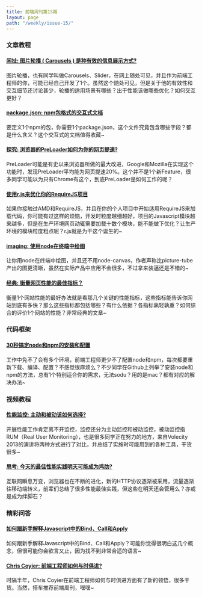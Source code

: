 ```yaml
---
title: 前端周刊第15期
layout: page
path: "/weekly/issue-15/"
---
```


### 文章教程

#### [闲扯: 图片轮播 ( Carousels ) 是种有效的信息展示方式?](http://bradfrostweb.com/blog/post/carousels/)

图片轮播，也有同学叫做Carousels、Slider，在网上随处可见，并且作为前端工程师的你，可能已经自己开发了1个。虽然这个随处可见，但是关于他的有效性和交互细节还讨论甚少，轮播的适用场景有哪些？出于性能该做哪些优化？如何交互更好？

#### [package.json: npm包格式的交互式文档](http://package.json.nodejitsu.com/)

要定义1个npm的包，你需要1个package.json，这个文件究竟包含哪些字段？都是什么含义？这个交互式的文档值得收藏~

#### [探究: 浏览器的PreLoader如何为你的网页提速?](http://andydavies.me/blog/2013/10/22/how-the-browser-pre-loader-makes-pages-load-faster/)

PreLoader可能是有史以来浏览器所做的最大改进，Google和Mozilla在实现这个功能时，发现PreLoader平均能为网页提速20%。这个并不是1个新Feature，很多同学可能以为只有Chrome有这个，到底PreLoader是如何工作的呢？

#### [使用r.js来优化你的RequireJS项目](http://tech.pro/blog/1639/using-rjs-to-optimize-your-requirejs-project?utm_source=javascriptweekly&utm_medium=email)

如果你接触过AMD和RequireJS，并且在你的个人项目中开始适用RequireJS来加载代码，你可能有过这样的烦恼，开发时粒度越细越好，项目的Javascript模块越来越多，但是在生产环境网页动辄需要加载十数个模块，能不能做下优化？让生产环境的模块粒度粗点呢？r.js就是为干这个诞生的~

#### [imaging: 使用node在终端中绘图](https://github.com/switer/imaging?utm_source=nodeweekly&utm_medium=email)

让你用node在终端中绘图，并且还不用node-canvas，作者声称比picture-tube产出的图更清晰，虽然在实际产品中应用不会很多，不过拿来装逼还是不错的~

#### [经典: 衡量网页性能的最佳指标？](https://community.compuwareapm.com/community/display/PUB/Best+Practices+on+Web+Site+Performance+Optimization)

衡量1个网站性能的最好办法就是看那几个关键的性能指标，这些指标能告诉你网站到底有多快？那么这些指标都包括哪些？有什么依据？各指标孰轻孰重？如何综合的评价1个网站的性能？非常经典的文章~

### 代码框架

#### [30秒搞定node和npm的安装和配置](https://gist.github.com/isaacs/579814)

工作中免不了会有多个环境，前端工程师更少不了配置node和npm，每次都要重新下载、编译、配置？不感觉很麻烦么？不少同学在Github上列举了安装node和npm的方法，总有1个特别适合你的需求，无法sodu？用的是mac？都有对应的解决办法~

### 视频教程

#### [性能监控: 主动和被动该如何选择?](http://www.slideshare.net/jfox85/velocity-2013-rum-vs-synthetic)

开展性能工作肯定离不开监控，监控还分为主动监控和被动监控，被动监控指RUM（Real User Monitoring），也是很多同学正在努力的地方，来自Volecity 2013的演讲将两种方式进行了对比，并总结了实施时可能用到的各种工具，干货很多~

#### [思考: 今天的最佳性能实践明天可能成为鸡肋?](http://www.slideshare.net/AndyDavies/are-todays-good-practices-tomorrows-performance-antipatterns)

互联网瞬息万变，浏览器也在不断的进化，新的HTTP协议逐渐被采用，流量逐渐往移动端转义，前辈们总结了很多性能最佳实践，但这些在明天还会管用么？亦或是成为绊脚石？

### 精彩问答

#### [如何跟新手解释Javascript中的Bind、Call和Apply](https://variadic.me/posts/2013-10-22-bind-call-and-apply-in-javascript.html?utm_source=javascriptweekly&utm_medium=email)

如何跟新手解释Javascript中的Bind、Call和Apply？可能你觉得很明白这几个概念，但很可能你会欲言又止，因为找不到非常合适的语言~

#### [Chris Coyier: 前端工程师如何与时俱进?](https://speakerdeck.com/chriscoyier/how-to-stay-up-to-date-on-web-stuff)

时隔半年，Chris Coyier在前端工程师如何与时俱进方面有了新的领悟，很多干货。当然，搭车推荐前端周刊，嘿嘿~
